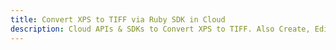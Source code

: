 ---title: Convert XPS to TIFF via Ruby SDK in Clouddescription: Cloud APIs & SDKs to Convert XPS to TIFF. Also Create, Edit & Render Microsoft Word & OpenOffice documents in the Cloud.---